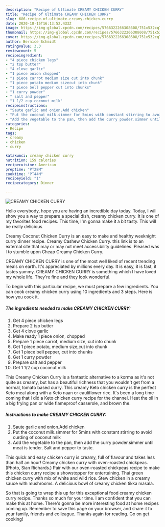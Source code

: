 ```yaml
---
description: "Recipe of Ultimate CREAMY CHICKEN CURRY"
title: "Recipe of Ultimate CREAMY CHICKEN CURRY"
slug: 686-recipe-of-ultimate-creamy-chicken-curry
date: 2020-10-15T16:13:52.433Z
image: https://img-global.cpcdn.com/recipes/5766322266308608/751x532cq70/creamy-chicken-curry-recipe-main-photo.jpg
thumbnail: https://img-global.cpcdn.com/recipes/5766322266308608/751x532cq70/creamy-chicken-curry-recipe-main-photo.jpg
cover: https://img-global.cpcdn.com/recipes/5766322266308608/751x532cq70/creamy-chicken-curry-recipe-main-photo.jpg
author: Bernice Schmidt
ratingvalue: 3.3
reviewcount: 5
recipeingredient:
- "4 piece chicken legs"
- "2 tsp butter"
- "4 clove garlic"
- "1 piece onion chopped"
- "1 piece carrot medium size cut into chunk"
- "1 piece potato medium sizecut into chunk"
- "1 piece bell pepper cut into chunks"
- "1 curry powder"
- " salt and pepper"
- "1 1/2 cup coconut milk"
recipeinstructions:
- "Saute garlic and onion.Add chicken"
- "Put the coconut milk.simmer for 5mins with constant stirring to avoid curding of coconut milk"
- "Add the vegetable to the pan, then add the curry powder.simmer until meat is tender. Salt and pepper to taste."
categories:
- Recipe
tags:
- creamy
- chicken
- curry

katakunci: creamy chicken curry 
nutrition: 159 calories
recipecuisine: American
preptime: "PT28M"
cooktime: "PT44M"
recipeyield: "1"
recipecategory: Dinner

---
```



![CREAMY CHICKEN CURRY](https://img-global.cpcdn.com/recipes/5766322266308608/751x532cq70/creamy-chicken-curry-recipe-main-photo.jpg)

Hello everybody, hope you are having an incredible day today. Today, I will show you a way to prepare a special dish, creamy chicken curry. It is one of my favorites food recipes. This time, I'm gonna make it a bit tasty. This will be really delicious.

Creamy Coconut Chicken Curry is an easy to make and healthy weeknight curry dinner recipe. Creamy Cashew Chicken Curry. this link is to an external site that may or may not meet accessibility guidelines. Pleased was I to stumble upon Cheap Creamy Chicken Curry.

CREAMY CHICKEN CURRY is one of the most well liked of recent trending meals on earth. It's appreciated by millions every day. It is easy, it is fast, it tastes yummy. CREAMY CHICKEN CURRY is something which I have loved my whole life. They're fine and they look wonderful.


To begin with this particular recipe, we must prepare a few ingredients. You can cook creamy chicken curry using 10 ingredients and 3 steps. Here is how you cook it.

<!--inarticleads1-->

##### The ingredients needed to make CREAMY CHICKEN CURRY:

1. Get 4 piece chicken legs
1. Prepare 2 tsp butter
1. Get 4 clove garlic
1. Make ready 1 piece onion, chopped
1. Prepare 1 piece carrot, medium size, cut into chunk
1. Get 1 piece potato, medium size,cut into chunk
1. Get 1 piece bell pepper, cut into chunks
1. Get 1 curry powder
1. Prepare  salt and pepper
1. Get 1 1/2 cup coconut milk


This Creamy Chicken Curry is a fantastic alternative to a korma as it&#39;s not quite as creamy, but has a beautiful richness that you wouldn&#39;t get from a normal, tomato based curry. This creamy Keto chicken curry is the perfect Keto meal along with a Keto naan or cauliflower rice. It&#39;s been a long time coming that I did a Keto chicken curry recipe for the channel. Heat the oil in a big frying pan or wide flameproof casserole, and brown the. 

<!--inarticleads2-->

##### Instructions to make CREAMY CHICKEN CURRY:

1. Saute garlic and onion.Add chicken
1. Put the coconut milk.simmer for 5mins with constant stirring to avoid curding of coconut milk
1. Add the vegetable to the pan, then add the curry powder.simmer until meat is tender. Salt and pepper to taste.


This quick and easy chicken curry is creamy, full of flavour and takes less than half an hour! Creamy chicken curry with oven-roasted chickpeas. (Photo, Sian Richards.) Pair with our oven-roasted chickpeas recipe to make this chicken curry recipe a showstopper for entertaining. Thai green chicken curry with mix of white and wild rice. Stew chicken in a creamy sauce with mushrooms. A delicious bowl of creamy chicken tikka masala. 

So that is going to wrap this up for this exceptional food creamy chicken curry recipe. Thanks so much for your time. I am confident that you can make this at home. There's gonna be more interesting food at home recipes coming up. Remember to save this page on your browser, and share it to your family, friends and colleague. Thanks again for reading. Go on get cooking!
